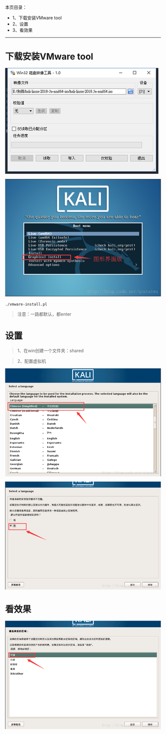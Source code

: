 本页目录：
- 1、下载安装VMware tool
- 2、设置
- 3、看效果

***

# 下载安装VMware tool

![](image/2-1.png)

![](image/2-2.png)

```shell
./vmware-install.pl
```

>注意：一路都默认，都enter

# 设置

>1、在win创建一个文件夹：shared

>2、配置虚拟机

![](image/2-3.png)

![](image/2-4.png)


# 看效果

![](image/2-5.png)